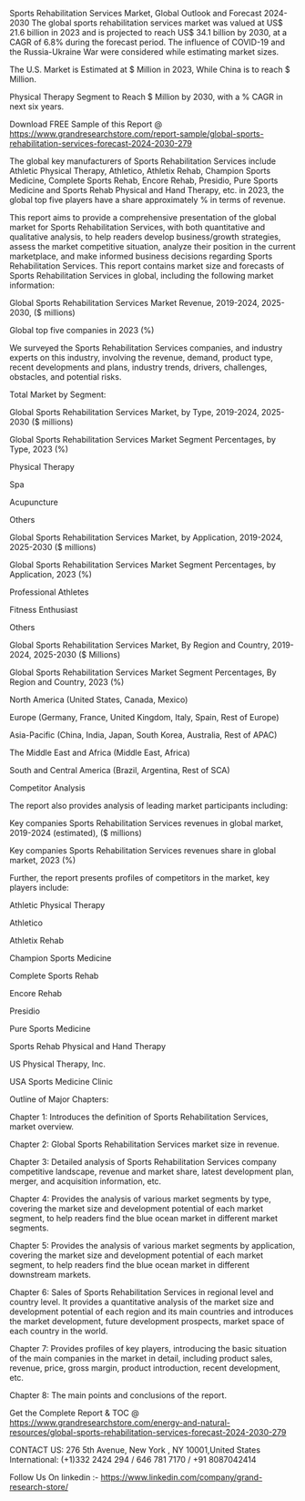 Sports Rehabilitation Services Market, Global Outlook and Forecast 2024-2030
The global sports rehabilitation services market was valued at US$ 21.6 billion in 2023 and is projected to reach US$ 34.1 billion by 2030, at a CAGR of 6.8% during the forecast period. The influence of COVID-19 and the Russia-Ukraine War were considered while estimating market sizes.

The U.S. Market is Estimated at $ Million in 2023, While China is to reach $ Million.

Physical Therapy Segment to Reach $ Million by 2030, with a % CAGR in next six years.

Download FREE Sample of this Report @ https://www.grandresearchstore.com/report-sample/global-sports-rehabilitation-services-forecast-2024-2030-279

The global key manufacturers of Sports Rehabilitation Services include Athletic Physical Therapy, Athletico, Athletix Rehab, Champion Sports Medicine, Complete Sports Rehab, Encore Rehab, Presidio, Pure Sports Medicine and Sports Rehab Physical and Hand Therapy, etc. in 2023, the global top five players have a share approximately % in terms of revenue.

This report aims to provide a comprehensive presentation of the global market for Sports Rehabilitation Services, with both quantitative and qualitative analysis, to help readers develop business/growth strategies, assess the market competitive situation, analyze their position in the current marketplace, and make informed business decisions regarding Sports Rehabilitation Services. This report contains market size and forecasts of Sports Rehabilitation Services in global, including the following market information:

Global Sports Rehabilitation Services Market Revenue, 2019-2024, 2025-2030, ($ millions)

Global top five companies in 2023 (%)

We surveyed the Sports Rehabilitation Services companies, and industry experts on this industry, involving the revenue, demand, product type, recent developments and plans, industry trends, drivers, challenges, obstacles, and potential risks.

Total Market by Segment:

Global Sports Rehabilitation Services Market, by Type, 2019-2024, 2025-2030 ($ millions)

Global Sports Rehabilitation Services Market Segment Percentages, by Type, 2023 (%)

Physical Therapy

Spa

Acupuncture

Others

Global Sports Rehabilitation Services Market, by Application, 2019-2024, 2025-2030 ($ millions)

Global Sports Rehabilitation Services Market Segment Percentages, by Application, 2023 (%)

Professional Athletes

Fitness Enthusiast

Others

Global Sports Rehabilitation Services Market, By Region and Country, 2019-2024, 2025-2030 ($ Millions)

Global Sports Rehabilitation Services Market Segment Percentages, By Region and Country, 2023 (%)

North America (United States, Canada, Mexico)

Europe (Germany, France, United Kingdom, Italy, Spain, Rest of Europe)

Asia-Pacific (China, India, Japan, South Korea, Australia, Rest of APAC)

The Middle East and Africa (Middle East, Africa)

South and Central America (Brazil, Argentina, Rest of SCA)

Competitor Analysis

The report also provides analysis of leading market participants including:

Key companies Sports Rehabilitation Services revenues in global market, 2019-2024 (estimated), ($ millions)

Key companies Sports Rehabilitation Services revenues share in global market, 2023 (%)

Further, the report presents profiles of competitors in the market, key players include:

Athletic Physical Therapy

Athletico

Athletix Rehab

Champion Sports Medicine

Complete Sports Rehab

Encore Rehab

Presidio

Pure Sports Medicine

Sports Rehab Physical and Hand Therapy

US Physical Therapy, Inc.

USA Sports Medicine Clinic

Outline of Major Chapters:

Chapter 1: Introduces the definition of Sports Rehabilitation Services, market overview.

Chapter 2: Global Sports Rehabilitation Services market size in revenue.

Chapter 3: Detailed analysis of Sports Rehabilitation Services company competitive landscape, revenue and market share, latest development plan, merger, and acquisition information, etc.

Chapter 4: Provides the analysis of various market segments by type, covering the market size and development potential of each market segment, to help readers find the blue ocean market in different market segments.

Chapter 5: Provides the analysis of various market segments by application, covering the market size and development potential of each market segment, to help readers find the blue ocean market in different downstream markets.

Chapter 6: Sales of Sports Rehabilitation Services in regional level and country level. It provides a quantitative analysis of the market size and development potential of each region and its main countries and introduces the market development, future development prospects, market space of each country in the world.

Chapter 7: Provides profiles of key players, introducing the basic situation of the main companies in the market in detail, including product sales, revenue, price, gross margin, product introduction, recent development, etc.

Chapter 8: The main points and conclusions of the report.

Get the Complete Report & TOC @ https://www.grandresearchstore.com/energy-and-natural-resources/global-sports-rehabilitation-services-forecast-2024-2030-279

CONTACT US:
276 5th Avenue, New York , NY 10001,United States
International: (+1)332 2424 294 / 646 781 7170 / +91 8087042414

Follow Us On linkedin :- https://www.linkedin.com/company/grand-research-store/

